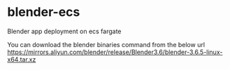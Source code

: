 # blender-ecs
Blender app deployment on ecs fargate

You can download the blender binaries command from the below url
https://mirrors.aliyun.com/blender/release/Blender3.6/blender-3.6.5-linux-x64.tar.xz
